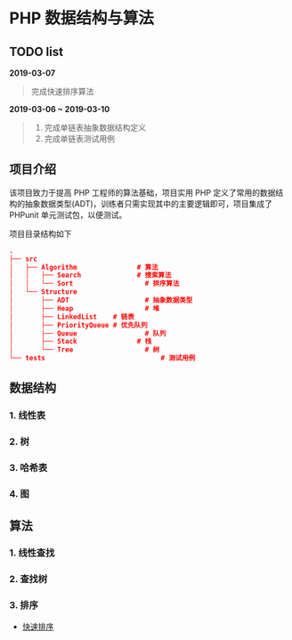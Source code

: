 # PHP 数据结构与算法

## TODO list

**2019-03-07**

> 完成快速排序算法

**2019-03-06 ~ 2019-03-10**

>1.  完成单链表抽象数据结构定义
>2.  完成单链表测试用例

## 项目介绍

该项目致力于提高 PHP 工程师的算法基础，项目实用 PHP 定义了常用的数据结构的抽象数据类型(ADT)，训练者只需实现其中的主要逻辑即可，项目集成了 PHPunit 单元测试包，以便测试。

项目目录结构如下

```json
.
├── src
│   ├── Algorithm 			 	# 算法
│   │   ├── Search 				# 搜索算法
│   │   └── Sort				  # 排序算法
│   └── Structure
│       ├── ADT					  # 抽象数据类型
│       ├── Heap				  # 堆
│       ├── LinkedList	  # 链表
│       ├── PriorityQueue # 优先队列
│       ├── Queue				  # 队列
│       ├── Stack			  	# 栈
│       └── Tree				  # 树
└── tests						      # 测试用例

```



## 数据结构

### 1. 线性表

### 2. 树

### 3. 哈希表

### 4. 图



## 算法

### 1. 线性查找

### 2. 查找树

### 3. 排序
- [快速排序](tree/master/src/Algorithm/Sort/QuickSorter.php)
